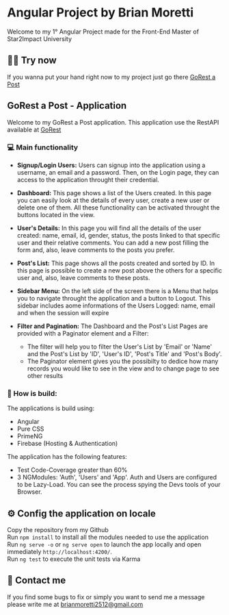 # Angular Project by Brian Moretti

Welcome to my 1° Angular Project made for the Front-End Master of Star2Impact University

## :technologist: Try now
If you wanna put your hand right now to my project just go there [GoRest a Post](https://s2i-nttdata.web.app/auth)
## GoRest a Post - Application

Welcome to my GoRest a Post application. This application use the RestAPI available at [GoRest](https://gorest.co.in/)

### :computer: Main functionality

- **Signup/Login Users:** Users can signup into the application using a username, an email and a password. Then, on the Login page, they can access to the application throught their credential.

- **Dashboard:** This page shows a list of the Users created. In this page you can easily look at the details of every user, create a new user or delete one of them. All these functionality can be activated throught the buttons located in the view.

- **User's Details:** In this page you will find all the details of the user created: name, email, id, gender, status, the posts linked to that specific user and their relative comments. You can add a new post filling the form and, also, leave comments to the posts you prefer.

- **Post's List:** This page shows all the posts created and sorted by ID. In this page is possible to create a new post above the others for a specific user and, also, leave comments to these posts.

- **Sidebar Menu:** On the left side of the screen there is a Menu that helps you to navigate throught the application and a button to Logout. This sidebar includes aome informations of the Users Logged: name, email and when the session will expire

- **Filter and Pagination:** The Dashboard and the Post's List Pages are provided with a Paginator element and a Filter:
  - The filter will help you to filter the User's List by 'Email' or 'Name' and the Post's List by 'ID', 'User's ID', 'Post's Title' and 'Post's Body'.
  - The Paginator element gives you the possibilty to dedice how many records you would like to see in the view and to change page to see other results

### :hammer: How is build:
The applications is build using:
- Angular
- Pure CSS
- PrimeNG
- Firebase (Hosting & Authentication)

The application has the following features:
- Test Code-Coverage greater than 60%
- 3 NGModules: 'Auth', 'Users' and 'App'. Auth and Users are configured to be Lazy-Load. You can see the process spying the Devs tools of your Browser.

## :gear:	Config the application on locale
Copy the repository from my Github  
Run `npm install` to install all the modules needed to use the application  
Run `ng serve -o` or `ng serve open` to launch the app locally and open immediately `http://localhost:4200/`.  
Run `ng test` to execute the unit tests via Karma  

## :incoming_envelope: Contact me
If you find some bugs to fix or simply you want to send me a message please write me at [brianmoretti2512@gmail.com](mailto:brianmoretti2512@gmail.com)